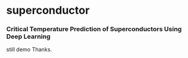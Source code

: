 # superconductor

### Critical Temperature Prediction of Superconductors Using Deep Learning

still demo Thanks.